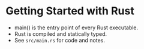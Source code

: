 # Getting Started with Rust

- main() is the entry point of every Rust executable.
- Rust is compiled and statically typed.
- See `src/main.rs` for code and notes.
